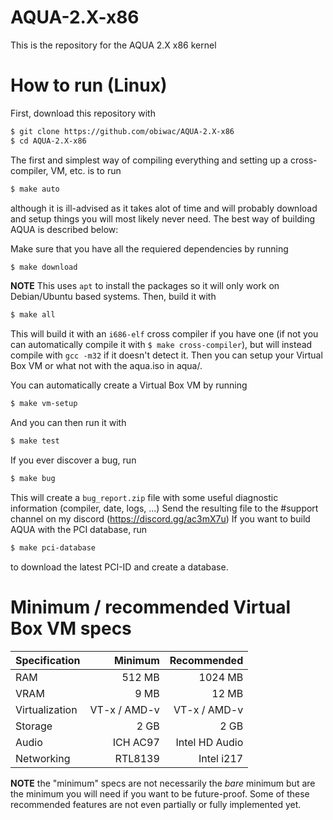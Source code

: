 
# AQUA-2.X-x86
This is the repository for the AQUA 2.X x86 kernel

# How to run (Linux)
First, download this repository with

```bash
$ git clone https://github.com/obiwac/AQUA-2.X-x86
$ cd AQUA-2.X-x86
```

The first and simplest way of compiling everything and setting up a cross-compiler, VM, etc. is to run

```bash
$ make auto
```

although it is ill-advised as it takes alot of time and will probably download and setup things you will most likely never need. The best way of building AQUA is described below:

Make sure that you have all the requiered dependencies by running

```bash
$ make download
```

**NOTE** This uses `apt` to install the packages so it will only work on Debian/Ubuntu based systems.
Then, build it with

```bash
$ make all
```

This will build it with an `i686-elf` cross compiler if you have one (if not you can automatically compile it with `$ make cross-compiler`), but will instead compile with `gcc -m32` if it doesn't detect it.
Then you can setup your Virtual Box VM or what not with the aqua.iso in aqua/.

You can automatically create a Virtual Box VM by running

```bash
$ make vm-setup
```

And you can then run it with

```bash
$ make test
```

If you ever discover a bug, run

```bash
$ make bug
```

This will create a `bug_report.zip` file with some useful diagnostic information (compiler, date, logs, ...) Send the resulting file to the #support channel on my discord (https://discord.gg/ac3mX7u)
If you want to build AQUA with the PCI database, run

```bash
$ make pci-database
```

to download the latest PCI-ID and create a database.

# Minimum / recommended Virtual Box VM specs

| Specification  | Minimum       | Recommended    |
| -------------- | -------------:| --------------:|
| RAM            | 512 MB        | 1024 MB        |
| VRAM           | 9 MB          | 12 MB          |
| Virtualization | VT-x / AMD-v  | VT-x / AMD-v   |
| Storage        | 2 GB          | 2 GB           |
| Audio          | ICH AC97      | Intel HD Audio |
| Networking     | RTL8139       | Intel i217     |

**NOTE** the "minimum" specs are not necessarily the *bare* minimum but are the minimum you will need if you want to be future-proof.
Some of these recommended features are not even partially or fully implemented yet.
